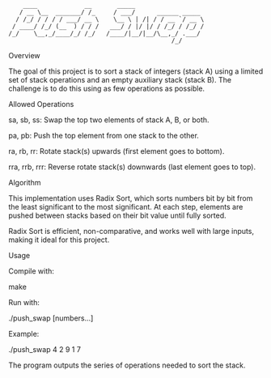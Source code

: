 ```
    ____             __       _____                   
   / __ \__  _______/ /_     / ___/      ______ _____ 
  / /_/ / / / / ___/ __ \    \__ \ | /| / / __ `/ __ \
 / ____/ /_/ (__  ) / / /   ___/ / |/ |/ / /_/ / /_/ /
/_/    \__,_/____/_/ /_/   /____/|__/|__/\__,_/ .___/ 
                                             /_/      
```
Overview

The goal of this project is to sort a stack of integers (stack A) using a limited set of stack operations and an empty auxiliary stack (stack B). The challenge is to do this using as few operations as possible.

Allowed Operations

sa, sb, ss: Swap the top two elements of stack A, B, or both.

pa, pb: Push the top element from one stack to the other.

ra, rb, rr: Rotate stack(s) upwards (first element goes to bottom).

rra, rrb, rrr: Reverse rotate stack(s) downwards (last element goes to top).

Algorithm

This implementation uses Radix Sort, which sorts numbers bit by bit from the least significant to the most significant. At each step, elements are pushed between stacks based on their bit value until fully sorted.

Radix Sort is efficient, non-comparative, and works well with large inputs, making it ideal for this project.

Usage

Compile with:

make


Run with:

./push_swap [numbers...]


Example:

./push_swap 4 2 9 1 7


The program outputs the series of operations needed to sort the stack.
